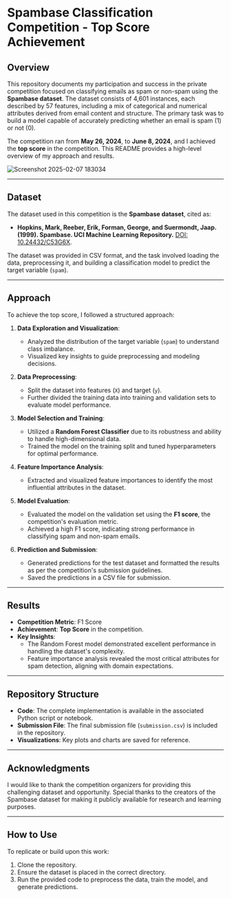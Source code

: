 # Spambase Classification Competition - Top Score Achievement

## Overview
This repository documents my participation and success in the private competition focused on classifying emails as spam or non-spam using the **Spambase dataset**. The dataset consists of 4,601 instances, each described by 57 features, including a mix of categorical and numerical attributes derived from email content and structure. The primary task was to build a model capable of accurately predicting whether an email is spam (1) or not (0).

The competition ran from **May 26, 2024**, to **June 8, 2024**, and I achieved the **top score** in the competition. This README provides a high-level overview of my approach and results.




![Screenshot 2025-02-07 183034](https://github.com/user-attachments/assets/905cb52a-3984-4afb-aa32-c9b9cf04b270)



---

## Dataset
The dataset used in this competition is the **Spambase dataset**, cited as:
- **Hopkins, Mark, Reeber, Erik, Forman, George, and Suermondt, Jaap. (1999). Spambase. UCI Machine Learning Repository.** [DOI: 10.24432/C53G6X](https://doi.org/10.24432/C53G6X).

The dataset was provided in CSV format, and the task involved loading the data, preprocessing it, and building a classification model to predict the target variable (`spam`).

---

## Approach
To achieve the top score, I followed a structured approach:

1. **Data Exploration and Visualization**:
   - Analyzed the distribution of the target variable (`spam`) to understand class imbalance.
   - Visualized key insights to guide preprocessing and modeling decisions.

2. **Data Preprocessing**:
   - Split the dataset into features (`X`) and target (`y`).
   - Further divided the training data into training and validation sets to evaluate model performance.

3. **Model Selection and Training**:
   - Utilized a **Random Forest Classifier** due to its robustness and ability to handle high-dimensional data.
   - Trained the model on the training split and tuned hyperparameters for optimal performance.

4. **Feature Importance Analysis**:
   - Extracted and visualized feature importances to identify the most influential attributes in the dataset.

5. **Model Evaluation**:
   - Evaluated the model on the validation set using the **F1 score**, the competition's evaluation metric.
   - Achieved a high F1 score, indicating strong performance in classifying spam and non-spam emails.

6. **Prediction and Submission**:
   - Generated predictions for the test dataset and formatted the results as per the competition's submission guidelines.
   - Saved the predictions in a CSV file for submission.

---

## Results
- **Competition Metric**: F1 Score
- **Achievement**: **Top Score** in the competition.
- **Key Insights**:
  - The Random Forest model demonstrated excellent performance in handling the dataset's complexity.
  - Feature importance analysis revealed the most critical attributes for spam detection, aligning with domain expectations.

---

## Repository Structure
- **Code**: The complete implementation is available in the associated Python script or notebook.
- **Submission File**: The final submission file (`submission.csv`) is included in the repository.
- **Visualizations**: Key plots and charts are saved for reference.

---

## Acknowledgments
I would like to thank the competition organizers for providing this challenging dataset and opportunity. Special thanks to the creators of the Spambase dataset for making it publicly available for research and learning purposes.

---

## How to Use
To replicate or build upon this work:
1. Clone the repository.
2. Ensure the dataset is placed in the correct directory.
3. Run the provided code to preprocess the data, train the model, and generate predictions.


